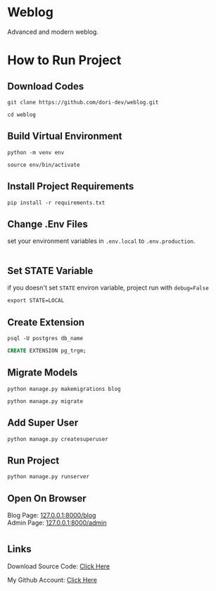 # Weblog

Advanced and modern weblog.

#

# How to Run Project

## Download Codes

```
git clone https://github.com/dori-dev/weblog.git
```

```
cd weblog
```

## Build Virtual Environment

```
python -m venv env
```

```
source env/bin/activate
```

## Install Project Requirements

```
pip install -r requirements.txt
```

## Change .Env Files

set your environment variables in `.env.local` to `.env.production`.<br>
<br>

## Set STATE Variable

if you doesn't set `STATE` environ variable, project run with `debug=False`

```
export STATE=LOCAL
```

## Create Extension

```
psql -U postgres db_name
```

```sql
CREATE EXTENSION pg_trgm;
```

## Migrate Models

```
python manage.py makemigrations blog
```

```
python manage.py migrate
```

## Add Super User

```
python manage.py createsuperuser
```

## Run Project

```
python manage.py runserver
```

## Open On Browser

Blog Page: [127.0.0.1:8000/blog](http://127.0.0.1:8000/blog/)<br>
Admin Page: [127.0.0.1:8000/admin](http://127.0.0.1:8000/admin/)

#

## Links

Download Source Code: [Click Here](https://github.com/dori-dev/weblog/archive/refs/heads/master.zip)

My Github Account: [Click Here](https://github.com/dori-dev/)
